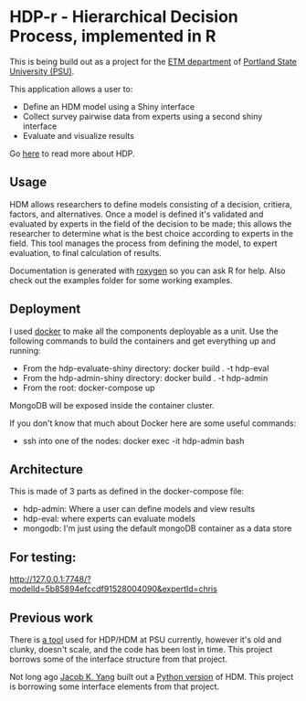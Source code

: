 # HDP-r - Hierarchical Decision Process, implemented in R

This is being build out as a project for the [ETM department](https://www.pdx.edu/engineering-technology-management/) of [Portland State University (PSU)](https://www.pdx.edu/).

This application allows a user to:

-	Define an HDM model using a Shiny interface
-	Collect survey pairwise data from experts using a second shiny interface
-	Evaluate and visualize results 

Go [here](https://en.wikipedia.org/wiki/Hierarchical_decision_process) to read more about HDP.

## Usage

HDM allows researchers to define models consisting of a decision, critiera, factors, and alternatives. Once a model is defined it's validated and evaluated by experts in the field of the decision to be made; this allows the researcher to determine what is the best choice according to experts in the field. This tool manages the process from defining the model, to expert evaluation, to final calculation of results. 

Documentation is generated with [roxygen](https://cran.r-project.org/web/packages/roxygen2/vignettes/roxygen2.html) so you can ask R for help.  Also check out the examples folder for some working examples.

## Deployment

I used [docker](https://www.docker.com/) to make all the components deployable as a unit. Use the following commands to build the containers and get everything up and running:

- From the hdp-evaluate-shiny directory: docker build . -t hdp-eval
- From the hdp-admin-shiny directory: docker build . -t hdp-admin
- From the root: docker-compose up

MongoDB will be exposed inside the container cluster. 

If you don't know that much about Docker here are some useful commands:

- ssh into one of the nodes: docker exec -it hdp-admin bash

## Architecture

This is made of 3 parts as defined in the docker-compose file:

- hdp-admin: Where a user can define models and view results
- hdp-eval: where experts can evaluate models
- mongodb: I'm just using the default mongoDB container as a data store

## For testing:

http://127.0.0.1:7748/?modelId=5b85894efccdf91528004090&expertId=chris

## Previous work

There is [a tool](http://research1.etm.pdx.edu/hdm2/) used for HDP/HDM at PSU currently, however it's old and clunky, doesn't scale, and the code has been lost in time. This project borrows some of the interface structure from that project.

Not long ago [Jacob K. Yang](https://github.com/yajacob) built out a [Python version](https://github.com/yajacob/hdm_project) of HDM.  This project is borrowing some interface elements from that project.

